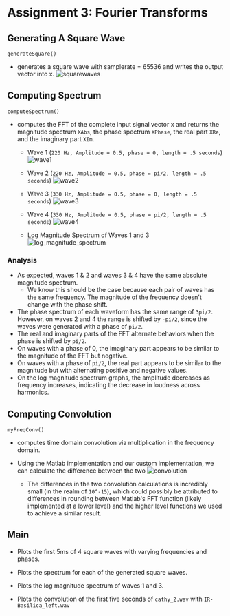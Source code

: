 # Assignment 3: Fourier Transforms


## Generating A Square Wave
`generateSquare()`
- generates a square wave with samplerate = 65536 and writes the output vector into x.
  ![squarewaves](https://github.com/lbussell/audio_tech/blob/master/assignment3/squarewaves.png)

## Computing Spectrum
`computeSpectrum()`
- computes the FFT of the complete input signal vector x and returns the magnitude spectrum `XAbs`, the phase spectrum `XPhase`, the real part `XRe`, and the imaginary part `XIm`.
  - Wave 1 (`220 Hz, Amplitude = 0.5, phase = 0, length = .5 seconds`)
  ![wave1](https://github.com/lbussell/audio_tech/blob/master/assignment3/wave1.png)
  
  - Wave 2 (`220 Hz, Amplitude = 0.5, phase = pi/2, length = .5 seconds`)
  ![wave2](https://github.com/lbussell/audio_tech/blob/master/assignment3/wave2.png)
  
  - Wave 3 (`330 Hz, Amplitude = 0.5, phase = 0, length = .5 seconds`)
  ![wave3](https://github.com/lbussell/audio_tech/blob/master/assignment3/wave3.png)
  
  - Wave 4 (`330 Hz, Amplitude = 0.5, phase = pi/2, length = .5 seconds`)
  ![wave4](https://github.com/lbussell/audio_tech/blob/master/assignment3/wave4.png)
  
  - Log Magnitude Spectrum of Waves 1 and 3
  ![log_magnitude_spectrum](https://github.com/lbussell/audio_tech/blob/master/assignment3/log_magnitude_spectrum.png)
  
### Analysis
- As expected, waves 1 & 2 and waves 3 & 4 have the same absolute magnitude spectrum.
  - We know this should be the case because each pair of waves has the same frequency. The magnitude of the frequency doesn't change with the phase shift.
- The phase spectrum of each waveform has the same range of `3pi/2`. However, on waves 2 and 4 the range is shifted by `-pi/2`, since the waves were generated with a phase of `pi/2`.
- The real and imaginary parts of the FFT alternate behaviors when the phase is shifted by `pi/2`.
- On waves with a phase of 0, the imaginary part appears to be similar to the magnitude of the FFT but negative.
- On waves with a phase of `pi/2`, the real part appears to be similar to the magnitude but with alternating positive and negative values.
- On the log magnitude spectrum graphs, the amplitude decreases as frequency increases, indicating the decrease in loudness across harmonics.

## Computing Convolution
`myFreqConv()`
- computes time domain convolution via multiplication in the frequency domain.

- Using the Matlab implementation and our custom implementation, we can calculate the difference between the two
  ![convolution](https://github.com/lbussell/audio_tech/blob/master/assignment3/convolution.png)
  
  - The differences in the two convolution calculations is incredibly small (in the realm of `10^-15`), which could possibly be attributed to differences in rounding between Matlab's FFT function (likely implemented at a lower level) and the higher level functions we used to achieve a similar result.

## Main
- Plots the first 5ms of 4 square waves with varying frequencies and phases.
  
- Plots the spectrum for each of the generated square waves.

- Plots the log magnitude spectrum of waves 1 and 3.
  
- Plots the convolution of the first five seconds of `cathy_2.wav` with `IR-Basilica_left.wav`
